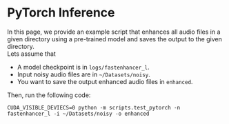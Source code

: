 # PyTorch Inference
In this page, we provide an example script that enhances all audio files in a given directory using a pre-trained model and saves the output to the given directory.  
Lets assume that  
- A model checkpoint is in `logs/fastenhancer_l`.  
- Input noisy audio files are in `~/Datasets/noisy`.  
- You want to save the output enhanced audio files in `enhanced`.

Then, run the following code:  
<pre><code>CUDA_VISIBLE_DEVIECS=0 python -m scripts.test_pytorch -n fastenhancer_l -i ~/Datasets/noisy -o enhanced</code></pre>